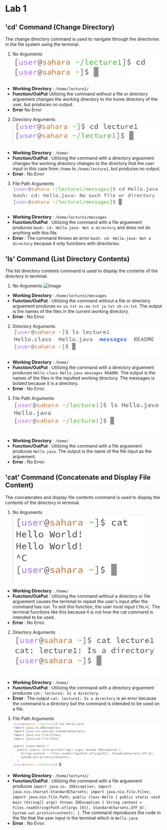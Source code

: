 # Lab 1

## 'cd' Command (Change Directory)

The change directory command is used to navigate through the directories in the file system using the terminal.

1. No Arguments
![Image](cd_noarg.png)

* **Working Directory** : `/home/lecture1/`
* **Function/OutPut** Utilizing the command without a file or directory arguement changes the working directory to the home directory of the user, but produces no output.
* **Error** No Error

2. Directory Arguments
![Image](cd_directoryarg.png)

* **Working Directory** : `/home/`
* **Function/OutPut** : Utilizing the command with a directory arguement changes the working directory changes to the directory that the user input in this case from `/home` to `/home/lecture1`, but produces no output.
* **Error** : No Error

3. File Path Arguments
![Image](cd_filearg.png)

* **Working Directory** : `/home/lecture1/messages`
* **Function/OutPut** : Utilizing the command with a file arguement produces `bash: cd: Hello.java: Not a directory` and does not do anything with this file. 
* **Error** : The command throws an error `bash: cd: Hello.java: Not a directory` because it only functions with directories.

## 'ls' Command (List Directory Contents)

The list directory contents command is used to display the contents of the directory in terminal. 

1. No Arguments
![Image](ls_noargs.png)

* **Working Directory** : `/home/lecture1/messages`
* **Function/OutPut** : Utilizing the command without a file or directory arguement produces `en-us.txt es-mx.txt ja.txt zh-cn.txt`. The output is the names of the files in the current working directory. 
* **Error** : No Error.


2. Directory Arguments
![Image](ls_directoryarg.png)

* **Working Directory** : `/home/`
* **Function/OutPut** : Utilizing the command with a directory arguement produces `Hello.class Hello.java messages README`. The output is the names of the files in the inputted working directory. The messages is bolded because it is a directory.  
* **Error** : No Error.

3. File Path Arguments
![Image](ls_filearg.png)

* **Working Directory** : `/home/`
* **Function/OutPut** : Utilizing the command with a file arguement produces `Hello.java`. The output is the name of the file input as the arguement.  
* **Error** : No Error.

## 'cat' Command (Concatenate and Display File Content)

The concatenates and display file contents command is used to display the contents of the directory in terminal. 

1. No Arguments
![Image](cat_noarg.png)

* **Working Directory** : `/home/`
* **Function/OutPut** : Utilizing the command without a directory or file arguement causes the terminal to repeat the user's input after the command has run. To exit this function, the user must input `CTRL+C`. The terminal functions like this because it is not how the cat command is intended to be used.  
* **Error** : No Error.
  
2. Directory Arguments
![Image](cat_directoryarg.png)

* **Working Directory** : `/home/`
* **Function/OutPut** : Utilizing the command with a directory arguement produces `cat: lecture1: Is a directory`. 
* **Error** : The output `cat: lecture1: Is a directory` is an error because the command is a directory but the command is intended to be used on a file.

3. File Path Arguments
![Image](cat_filearg.png)

* **Working Directory** : `/home/lecture1/`
* **Function/OutPut** : Utilizing the command with a file arguement produces
`import java.io. IOException;
import java.nio.charset.StandardCharsets;
import java.nio.file.Files;
import java.nio.file.Path;
public class Hello {
public static void main (String[] args) throws IOException {
String content = Files.readString(Path.of(args [0]), StandardCharsets.UTF_8);
System.out.printin(content);
}`. The command reproduces the code in the file that the user input in the terminal which is `Hello.java`.
* **Error** : No Error.
